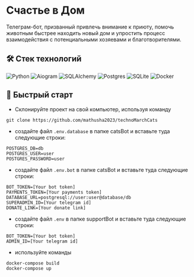 # Счастье в Дом

Телеграм-бот, призванный привлечь внимание к приюту, помочь животным быстрее находить новый дом и упростить процесс взаимодействия с потенциальными хозяевами и благотворителями.


## 🛠️ Стек технологий
![Python](https://img.shields.io/badge/python-3670A0?style=for-the-badge&logo=python&logoColor=ffdd54)
![Aiogram](https://img.shields.io/badge/aiogram-%23000.svg?style=for-the-badge&logo=telegram&logoColor=white)
![SQLAlchemy](https://img.shields.io/badge/sqlalchemy-4479A1.svg?style=for-the-badge&logo=mysql&logoColor=white)
![Postgres](https://img.shields.io/badge/postgres-%23316192.svg?style=for-the-badge&logo=postgresql&logoColor=white)
![SQLite](https://img.shields.io/badge/sqlite-%23316192.svg?style=for-the-badge&logo=sqlite&logoColor=white)
![Docker](https://img.shields.io/badge/docker-%230db7ed.svg?style=for-the-badge&logo=docker&logoColor=white)

## 🎯 Быстрый старт
* Склонируйте проект на свой компьютер, используя команду
```
git clone https://github.com/mathusha2023/technoMarchCats
```

* создайте файл `.env.database` в папке catsBot и вставьте туда следующие строки:
```env
POSTGRES_DB=db
POSTGRES_USER=user
POSTGRES_PASSWORD=user
```

* создайте файл `.env.bot` в папке catsBot и вставьте туда следующие строки:
```env
BOT_TOKEN=[Your bot token]
PAYMENTS_TOKEN=[Your payments token]
DATABASE_URL=postgresql://user:user@database/db
SUPERADMIN_ID=[Your telegram id]
DONATE_LINK=[Your donate link]
```

* создайте файл `.env` в папке supportBot и вставьте туда следующие строки:
```env
BOT_TOKEN=[Your bot token]
ADMIN_ID=[Your telegram id]
```

* используйте команды
```
docker-compose build
docker-compose up
```
